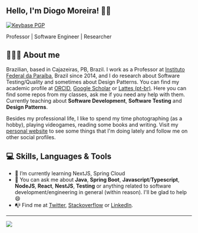 ## Hello, I'm Diogo Moreira! 👋🏻

[![Keybase PGP](https://img.shields.io/keybase/pgp/diogomoreira?style=flat-square)](https://keybase.io/diogomoreira)

Professor | Software Engineer | Researcher

## 🧑🏻‍💻 About me

Brazilian, based in Cajazeiras, PB, Brazil. I work as a Professor at [Instituto Federal da Paraíba](https://ifpb.edu.br), Brazil since 2014, and I do research about Software Testing/Quality and sometimes about Design Patterns. You can find my academic profile at [ORCID](https://orcid.org/0000-0003-1803-6565), [Google Scholar](https://scholar.google.com.br/citations?hl=pt-BR&user=DlSdlvEAAAAJ) or [Lattes (pt-br)](http://buscatextual.cnpq.br/buscatextual/visualizacv.do?id=K4384159A1). Here you can find some repos from my classes, ask me if you need any help with them. Currently teaching about **Software Development**, **Software Testing** and **Design Patterns**.

Besides my professional life, I like to spend my time photographing (as a hobby), playing videogames, reading some books and writing. Visit my [personal website](http://diogodmoreira.com) to see some things that I'm doing lately and follow me on other social profiles.

## 💻 Skills, Languages & Tools

- 🌱 I’m currently learning NextJS, Spring Cloud
- 💬 You can ask me about **Java**, **Spring Boot**, **Javascript**/**Typescript**, **NodeJS**, **React**, **NestJS**, **Testing** or anything related to software development/engineering in general (within reason). I'll be glad to help 😄
- 📭 Find me at [Twitter](https://twitter.com/diogodmoreira), [Stackoverflow](https://stackoverflow.com/users/1541533/diogo-moreira) or [LinkedIn](https://linkedin.com/in/diogodmoreira).

---

[![](https://visitcount.itsvg.in/api?id=diogomoreira&label=Profile%20Views&color=12&icon=5&pretty=true)](https://visitcount.itsvg.in)
